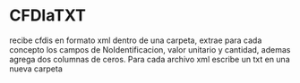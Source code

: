 # CFDIaTXT
recibe cfdis en formato xml dentro de una carpeta, extrae para cada concepto los campos de NoIdentificacion, valor unitario y cantidad, ademas agrega dos columnas de ceros. Para cada archivo xml escribe un txt en una nueva carpeta
